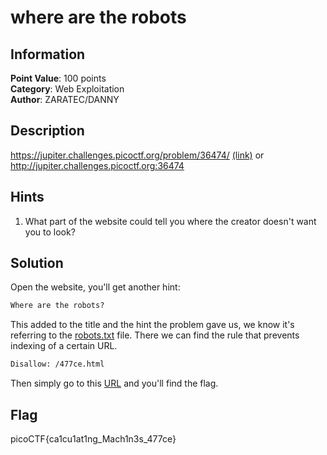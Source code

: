 # where are the robots

## Information

**Point Value**: 100 points  
**Category**: Web Exploitation  
**Author**: ZARATEC/DANNY

## Description

https://jupiter.challenges.picoctf.org/problem/36474/ [(link)](https://jupiter.challenges.picoctf.org/problem/36474) or http://jupiter.challenges.picoctf.org:36474

## Hints

1. What part of the website could tell you where the creator doesn't want you to look?

## Solution

Open the website, you'll get another hint:

```txt
Where are the robots?
```

This added to the title and the hint the problem gave us, we know it's referring to the [robots.txt](https://jupiter.challenges.picoctf.org/problem/36474/robots.txt) file. There we can find the rule that prevents indexing of a certain URL.

```txt
Disallow: /477ce.html
```

Then simply go to this [URL](https://jupiter.challenges.picoctf.org/problem/36474//477ce.html) and you'll find the flag.

## Flag

picoCTF{ca1cu1at1ng_Mach1n3s_477ce}
